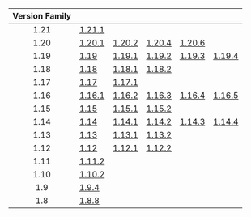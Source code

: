 | Version Family | | | | | |
|:---:|---|---|---|---|---|
| 1.21 | [1.21.1](https://github.com/BaldGang/spigot-build/releases/download/20240904/spigot-1.21.1.jar) | | | | |
| 1.20 | [1.20.1](https://github.com/BaldGang/spigot-build/releases/download/20240904/spigot-1.20.1.jar) | [1.20.2](https://github.com/BaldGang/spigot-build/releases/download/20240904/spigot-1.20.2.jar) | [1.20.4](https://github.com/BaldGang/spigot-build/releases/download/20240904/spigot-1.20.4.jar) | [1.20.6](https://github.com/BaldGang/spigot-build/releases/download/20240904/spigot-1.20.6.jar) | |
| 1.19 | [1.19](https://github.com/BaldGang/spigot-build/releases/download/20240904/spigot-1.19.jar) | [1.19.1](https://github.com/BaldGang/spigot-build/releases/download/20240904/spigot-1.19.1.jar) | [1.19.2](https://github.com/BaldGang/spigot-build/releases/download/20240904/spigot-1.19.2.jar) | [1.19.3](https://github.com/BaldGang/spigot-build/releases/download/20240904/spigot-1.19.3.jar) | [1.19.4](https://github.com/BaldGang/spigot-build/releases/download/20240904/spigot-1.19.4.jar) |
| 1.18 | [1.18](https://github.com/BaldGang/spigot-build/releases/download/20240904/spigot-1.18.jar) | [1.18.1](https://github.com/BaldGang/spigot-build/releases/download/20240904/spigot-1.18.1.jar) | [1.18.2](https://github.com/BaldGang/spigot-build/releases/download/20240904/spigot-1.18.2.jar) | | |
| 1.17 | [1.17](https://github.com/BaldGang/spigot-build/releases/download/20240904/spigot-1.17.jar) | [1.17.1](https://github.com/BaldGang/spigot-build/releases/download/20240904/spigot-1.17.1.jar) | | | |
| 1.16 | [1.16.1](https://github.com/BaldGang/spigot-build/releases/download/20240904/spigot-1.16.1.jar) | [1.16.2](https://github.com/BaldGang/spigot-build/releases/download/20240904/spigot-1.16.2.jar) | [1.16.3](https://github.com/BaldGang/spigot-build/releases/download/20240904/spigot-1.16.3.jar) | [1.16.4](https://github.com/BaldGang/spigot-build/releases/download/20240904/spigot-1.16.4.jar) | [1.16.5](https://github.com/BaldGang/spigot-build/releases/download/20240904/spigot-1.16.5.jar) |
| 1.15 | [1.15](https://github.com/BaldGang/spigot-build/releases/download/20240904/spigot-1.15.jar) | [1.15.1](https://github.com/BaldGang/spigot-build/releases/download/20240904/spigot-1.15.1.jar) | [1.15.2](https://github.com/BaldGang/spigot-build/releases/download/20240904/spigot-1.15.2.jar) | | |
| 1.14 | [1.14](https://github.com/BaldGang/spigot-build/releases/download/20240904/spigot-1.14.jar) | [1.14.1](https://github.com/BaldGang/spigot-build/releases/download/20240904/spigot-1.14.1.jar) | [1.14.2](https://github.com/BaldGang/spigot-build/releases/download/20240904/spigot-1.14.2.jar) | [1.14.3](https://github.com/BaldGang/spigot-build/releases/download/20240904/spigot-1.14.3.jar) | [1.14.4](https://github.com/BaldGang/spigot-build/releases/download/20240904/spigot-1.14.4.jar) |
| 1.13 | [1.13](https://github.com/BaldGang/spigot-build/releases/download/20240904/spigot-1.13.jar) | [1.13.1](https://github.com/BaldGang/spigot-build/releases/download/20240904/spigot-1.13.1.jar) | [1.13.2](https://github.com/BaldGang/spigot-build/releases/download/20240904/spigot-1.13.2.jar) | | |
| 1.12 | [1.12](https://github.com/BaldGang/spigot-build/releases/download/20240904/spigot-1.12.jar) | [1.12.1](https://github.com/BaldGang/spigot-build/releases/download/20240904/spigot-1.12.1.jar) | [1.12.2](https://github.com/BaldGang/spigot-build/releases/download/20240904/spigot-1.12.2.jar) | | |
| 1.11 | [1.11.2](https://github.com/BaldGang/spigot-build/releases/download/20240904/spigot-1.11.2.jar) | | | | |
| 1.10 | [1.10.2](https://github.com/BaldGang/spigot-build/releases/download/20240904/spigot-1.10.2.jar) | | | | |
| 1.9 | [1.9.4](https://github.com/BaldGang/spigot-build/releases/download/20240904/spigot-1.9.4.jar) | | | | |
| 1.8 | [1.8.8](https://github.com/BaldGang/spigot-build/releases/download/20240904/spigot-1.8.8.jar) | | | | |
